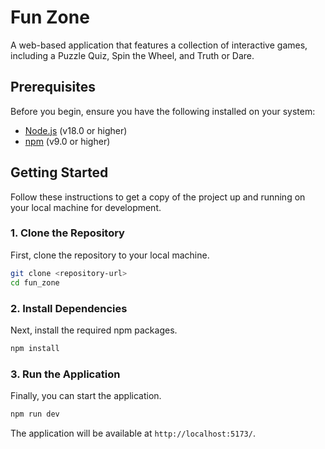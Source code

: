 # Fun Zone

A web-based application that features a collection of interactive games, including a Puzzle Quiz, Spin the Wheel, and Truth or Dare.

## Prerequisites

Before you begin, ensure you have the following installed on your system:

*   [Node.js](https://nodejs.org/) (v18.0 or higher)
*   [npm](https://www.npmjs.com/) (v9.0 or higher)

## Getting Started

Follow these instructions to get a copy of the project up and running on your local machine for development.

### 1. Clone the Repository

First, clone the repository to your local machine.

```bash
git clone <repository-url>
cd fun_zone
```

### 2. Install Dependencies

Next, install the required npm packages.

```bash
npm install
```

### 3. Run the Application

Finally, you can start the application.

```bash
npm run dev
```

The application will be available at `http://localhost:5173/`.
